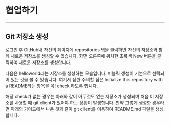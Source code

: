 # 협업하기
***
## Git 저장소 생성
로그인 후 GitHub내 자신의 페이지에 repositories 탭을 클릭하면 자신의 저장소와 함께 새로운 저장소를 생성할 수 있습니다. 화면 오른쪽에 위치한 초록색 New 버튼을 클릭하여 새로운 저장소를 생성합니다.

다음은 helloworld라는 저장소를 생성하는 모습입니다. 퍼블릭 생성이 기본으로 선택되어 있는 것을 볼 수 있습니다. 여기서 잠깐 주의할 점은 Initialize this repository with a README라는 항목을 꼭! check 하도록 합니다.

해당 check가 없는 경우는 아래와 같이 아무것도 없는 저장소가 생성되며 처음 이 저장소를 사용할 때 git client가 있어야 하는 상황이 발생합니다. 만약 그렇게 생성한 경우라면 아래의 가이드에서 나온 것과 같이 git client를 이용하여 README.md 파일을 생성합니다.


